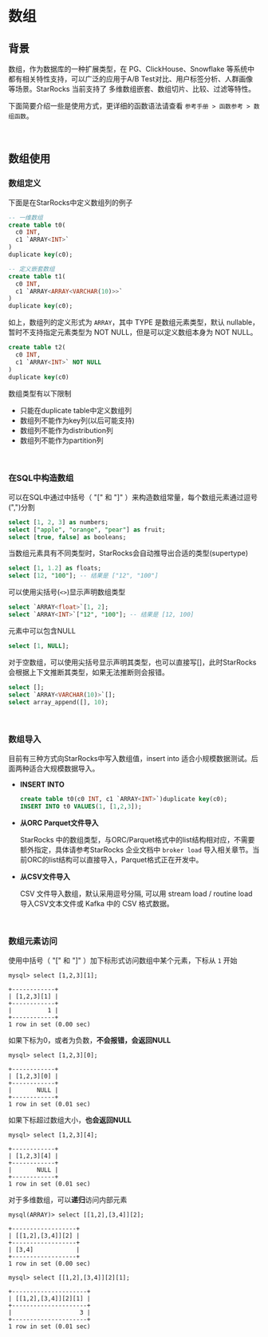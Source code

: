 # 数组

## 背景

数组，作为数据库的一种扩展类型，在 PG、ClickHouse、Snowflake 等系统中都有相关特性支持，可以广泛的应用于A/B Test对比、用户标签分析、人群画像等场景。StarRocks 当前支持了 多维数组嵌套、数组切片、比较、过滤等特性。

下面简要介绍一些是使用方式，更详细的函数语法请查看 `参考手册 > 函数参考 > 数组函数`。

<br/>

## 数组使用

### 数组定义

下面是在StarRocks中定义数组列的例子

~~~SQL
-- 一维数组
create table t0(
  c0 INT,
  c1 `ARRAY<INT>`
)
duplicate key(c0);

-- 定义嵌套数组
create table t1(
  c0 INT,
  c1 `ARRAY<ARRAY<VARCHAR(10)>>`
)
duplicate key(c0);
~~~

如上，数组列的定义形式为 `ARRAY`，其中 TYPE 是数组元素类型，默认 nullable，暂时不支持指定元素类型为 NOT NULL，但是可以定义数组本身为 NOT NULL。

~~~SQL
create table t2(
  c0 INT,
  c1 `ARRAY<INT>` NOT NULL
)
duplicate key(c0)
~~~

数组类型有以下限制

* 只能在duplicate table中定义数组列
* 数组列不能作为key列(以后可能支持)
* 数组列不能作为distribution列
* 数组列不能作为partition列

<br/>

### 在SQL中构造数组

可以在SQL中通过中括号（ "[" 和 "]" ）来构造数组常量，每个数组元素通过逗号(",")分割

~~~SQL
select [1, 2, 3] as numbers;
select ["apple", "orange", "pear"] as fruit;
select [true, false] as booleans;
~~~

当数组元素具有不同类型时，StarRocks会自动推导出合适的类型(supertype)

~~~SQL
select [1, 1.2] as floats;
select [12, "100"]; -- 结果是 ["12", "100"]
~~~

可以使用尖括号(`<>`)显示声明数组类型

~~~SQL
select `ARRAY<float>`[1, 2];
select `ARRAY<INT>`["12", "100"]; -- 结果是 [12, 100]
~~~

元素中可以包含NULL

~~~SQL
select [1, NULL];
~~~

对于空数组，可以使用尖括号显示声明其类型，也可以直接写\[\]，此时StarRocks会根据上下文推断其类型，如果无法推断则会报错。

~~~SQL
select [];
select `ARRAY<VARCHAR(10)>`[];
select array_append([], 10);
~~~

<br/>

### 数组导入

目前有三种方式向StarRocks中写入数组值，insert into 适合小规模数据测试。后面两种适合大规模数据导入。

* **INSERT INTO**

  ~~~SQL
  create table t0(c0 INT, c1 `ARRAY<INT>`)duplicate key(c0);
  INSERT INTO t0 VALUES(1, [1,2,3]);
  ~~~

* **从ORC Parquet文件导入**

  StarRocks 中的数组类型，与ORC/Parquet格式中的list结构相对应，不需要额外指定，具体请参考StarRocks 企业文档中 `broker load` 导入相关章节。当前ORC的list结构可以直接导入，Parquet格式正在开发中。

* **从CSV文件导入**

  CSV 文件导入数组，默认采用逗号分隔, 可以用 stream load / routine load 导入CSV文本文件或 Kafka 中的 CSV 格式数据。

<br/>

### 数组元素访问

使用中括号（ "[" 和 "]" ）加下标形式访问数组中某个元素，下标从 `1` 开始

~~~Plain Text
mysql> select [1,2,3][1];

+------------+
| [1,2,3][1] |
+------------+
|          1 |
+------------+
1 row in set (0.00 sec)
~~~

如果下标为0，或者为负数，**不会报错，会返回NULL**

~~~Plain Text
mysql> select [1,2,3][0];

+------------+
| [1,2,3][0] |
+------------+
|       NULL |
+------------+
1 row in set (0.01 sec)
~~~

如果下标超过数组大小，**也会返回NULL**

~~~Plain Text
mysql> select [1,2,3][4];

+------------+
| [1,2,3][4] |
+------------+
|       NULL |
+------------+
1 row in set (0.01 sec)
~~~

对于多维数组，可以**递归**访问内部元素

~~~Plain Text
mysql(ARRAY)> select [[1,2],[3,4]][2];

+------------------+
| [[1,2],[3,4]][2] |
+------------------+
| [3,4]            |
+------------------+
1 row in set (0.00 sec)

mysql> select [[1,2],[3,4]][2][1];

+---------------------+
| [[1,2],[3,4]][2][1] |
+---------------------+
|                   3 |
+---------------------+
1 row in set (0.01 sec)
~~~
